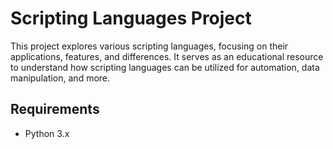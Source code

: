 # Scripting Languages Project

This project explores various scripting languages, focusing on their applications, features, and differences. It serves as an educational resource to understand how scripting languages can be utilized for automation, data manipulation, and more.

## Requirements

- Python 3.x
